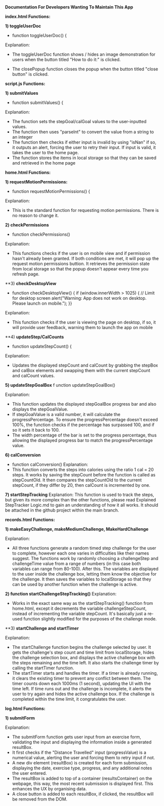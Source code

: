 **Documentation For Developers Wanting To Maintain This App**

**index.html Functions:**

**1) toggleUserDoc**
-  function toggleUserDoc() {

Explanation: 
- The toggleUserDoc function shows / hides an image demonstration for users when the button titled "How to do it:" is clicked.

- The closePopup function closes the popup when the button titled "close button" is clicked.

**script.js Functions:**

**1) submitValues**
- function submitValues() {

Explanation: 
- The function sets the stepGoal/calGoal values to the user-inputted values.
- The function then uses "parseInt" to convert the value from a string to an integer
- The function then checks if either input is invalid by using "isNan" if so, it outputs an alert, forcing the user to retry their input. If input is valid, it takes the user to the home page.
- The function stores the items in local storage so that they can be saved and retrieved in the home page

**home.html Functions:**

**1) requestMotionPermissions:**

- function requestMotionPermissions() {

Explanation:
- This is the standard function for requesting motion permissions. There is no reason to change it.

**2) checkPermissions**

- function checkPermissions() 

Explanation: 
- This functions checks if the user is on mobile view and if permission hasn't already been granted. If both conditions are met, it will pop up the request motion permissions buttion. It retrieves the permission state from local storage so that the popup doesn't appear every time you refresh page.

**3) **checkDesktopView**

- function checkDesktopView() {
  if (window.innerWidth > 1025) { // Limit for desktop screen
        alert("Warning: App does not work on desktop. Please launch on mobile.");
    }}

Explanation: 
- This function checks if the user is viewing the page on desktop, if so, it will provide user feedback, warning them to launch the app on mobile

**4) **updateStep/CalCounts**

- function updateStepCount() { 

Explanation: 
- Updates the displayed stepCount and calCount by grabbing the stepBox and calBox elements and swapping them with the current stepCount and calCount values.

**5) updateStepGoalBox**
f
unction updateStepGoalBox()

Explanation: 
- This function updates the displayed stepGoalBox progress bar and also displays the stepGoalValue. 
- If stepGoalValue is a valid number, it will calculate the progressPercentage. To ensure the progressPercentage doesn't exceed 100%, the function checks if the percentage has surpassed 100, and if so it sets it back to 100.
- The width percentage of the bar is set to the progress percentage, thus allowing the displayed progress bar to match the progressPercentage value.

**6) calConversion**

- function calConversion() 
Explanation: 
- This function converts the steps into calories using the ratio 1 cal = 20 steps. It works by saving the stepCount before the function is called as stepCountOld. It then compares the stepCountOld to the current stepCount, if they differ by 20, then calCount is incremented by one.

**7) startStepTracking**
Explanation: This function is used to track the steps, but given its more complex than the other functions, please read Explained StepTracker Logic.md to gain an understanding of how it all works. It should be attached in the github project within the main branch.

**records.html Functions:**

**1) makeEasyChallenge, makeMediumChallenge, MakeHardChallenge**
 
Explanation: 
- All three functions generate a random timed step challenge for the user to complete, however each one varies in difficulties like their names suggest. The functions work by randomly choosing a challengeStep and challengeTime value from a range of numbers (in this case both variables can range from 80-100). After this. The variables are displayed to the user inside the challenge box, letting them know the objective for the challenge.
It then saves the variables to localStorage so that they can be used by another function when the challenge is active.

**2) function startChallengeStepTracking()**
Explanation:
- Works in the exact same way as the startStepTracking() function from home.html, except it decrements the variable challengeStepCount, instead of incrementing the variable stepCount. It's basically just a re-used function slightly modified for the purposes of the challenge mode.

**3)  **startChallenge and startTimer** 

Explanation:
- The startChallenge function begins the challenge selected by user. It gets the challenge's step count and time limit from localStorage, hides the challenge selection box, and displays the active challenge box with the steps remaining and the time left. It also starts the challenge timer by calling the startTimer function.
- The startTimer starts and handles the timer. If a timer is already running, it clears the existing timer to prevent any conflict between them. The timer counts down each 1000ms (1 second), updating the UI with the time left. If time runs out and the challenge is incomplete, it alerts the user to try again and hides the active challenge box. If the challenge is completed within the time limit, it congratulates the user.

**log.html Functions:**

**1) submitForm**

Explanation:
- The submitForm function gets user input from an exercise form, validating the input and displaying the information inside a generated resultBox.
-  It first checks if the "Distance Travelled" input (progressValue) is a numerical value, alerting the user and forcing them to retry input if not.
- A new div element (resultBox) is created for each form submission, displaying the date, exercise type, progress, and any additional notes the user entered. 
- The resultBox is added to top of a container (resultsContainer) on the webpage, this way, the most recent submission is displayed first. This enhances the UX by organising data.
- A close button is added to each resultBox, if clicked, the resultBox will be removed from the DOM.




